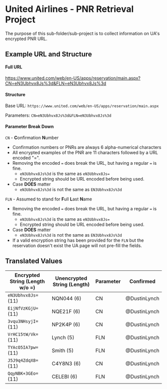 # United Airlines - PNR Retrieval Project
The purpose of this sub-folder/sub-project is to collect information on UA's encrypted PNR URL.

## Example URL and Structure
#### Full URL
https://www.united.com/web/en-US/apps/reservation/main.aspx?CN=eN3Ubhvx8Js%3d&FLN=eN3Ubhvx8Js%3d
#### Structure
Base URL: `https://www.united.com/web/en-US/apps/reservation/main.aspx`

Parameters: `CN=eN3Ubhvx8Js%3d&FLN=eN3Ubhvx8Js%3d`
#### Parameter Break Down 
`CN` - **C**onfirmation **N**umber 
* Confirmation numbers or PNRs are always 6 alpha-numerical characters
* All encrypted examples of the PNR are 11 characters followed by a URL encoded "=".
* Removing the encoded `=` does break the URL, but having a regular `=` is fine.
    * `eN3Ubhvx8Js%3d` is the same as `eN3Ubhvx8Js=`
    * Encrypted string should be URL encoded before being used.
* Case **DOES** matter
    * `eN3Ubhvx8Js%3d` is not the same as `EN3Ubhvx8Js%3d`

`FLN` - Assumed to stand for **F**ull **L**ast **N**ame
* Removing the encoded `=` does break the URL, but having a regular `=` is fine.
    * `eN3Ubhvx8Js%3d` is the same as `eN3Ubhvx8Js=`
    * Encrypted string should be URL encoded before being used.
* Case **DOES** matter
    * `eN3Ubhvx8Js%3d` is not the same as `EN3Ubhvx8Js%3d`
* If a valid encryption string has been provided for the `FLN` but the reservation doesn't exist the UA page will not pre-fill the fields.

## Translated Values
Encrypted String (Length w/o =) | Unencrypted String (Length) | Parameter | Confirmed
------------ | ------------- | ------------- | -------------
`eN3Ubhvx8Js=` (11) | NQN044 (6) | CN | @DustinLynch
`EijNfVzKGjU=` (11) | NQE21F (6) | CN | @DustinLynch
`3vqu3NHsyjI=` (11) | NP2K4P (6) | CN | @DustinLynch
`VrHC15tW/Vk=` (11) | Lynch (5) | FLN | @DustinLynch
`TYAcO5IA7pw=` (11) | Smith (5) | FLN | @DustinLynch
`J5J9q4ZdqX8=` (11) | C4Y8N3 (6) | CN | @DustinLynch
`QqyNBK+3GEo=` (11) | CELEBI (6) | FLN | @DustinLynch

